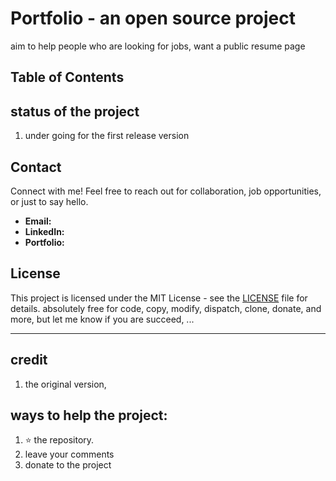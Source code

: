 # Portfolio - an open source project

aim to help people who are looking for jobs, want a public resume page


## Table of Contents

## status of the project
1. under going for the first release version


## Contact

Connect with me! Feel free to reach out for collaboration, job opportunities, or just to say hello.

- **Email:** 
- **LinkedIn:** 
- **Portfolio:** 

## License

This project is licensed under the MIT License - see the [LICENSE](LICENSE) file for details.
absolutely free for code, copy, modify, dispatch, clone, donate, and more,  but let me know if you are succeed, ... 

---


## credit
1. the original version,  

## ways to help the project:
1. ⭐️ the repository. 
2. leave your comments
3. donate to the project

